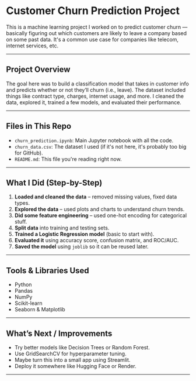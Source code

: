 # Customer Churn Prediction Project
This is a machine learning project I worked on to predict customer churn — basically figuring out which customers are likely to leave a company based on some past data. It's a common use case for companies like telecom, internet services, etc.

---

## Project Overview
The goal here was to build a classification model that takes in customer info and predicts whether or not they’ll churn (i.e., leave). The dataset included things like contract type, charges, internet usage, and more. I cleaned the data, explored it, trained a few models, and evaluated their performance.

---

## Files in This Repo
- `churn_prediction.ipynb`: Main Jupyter notebook with all the code.
- `churn_data.csv`: The dataset I used (if it's not here, it's probably too big for GitHub).
- `README.md`: This file you're reading right now.

---

## What I Did (Step-by-Step)
1. **Loaded and cleaned the data** – removed missing values, fixed data types.
2. **Explored the data** – used plots and charts to understand churn trends.
3. **Did some feature engineering** – used one-hot encoding for categorical stuff.
4. **Split data** into training and testing sets.
5. **Trained a Logistic Regression model** (basic to start with).
6. **Evaluated it** using accuracy score, confusion matrix, and ROC/AUC.
7. **Saved the model** using `joblib` so it can be reused later.

---

## Tools & Libraries Used
- Python
- Pandas
- NumPy
- Scikit-learn
- Seaborn & Matplotlib


---

## What’s Next / Improvements
- Try better models like Decision Trees or Random Forest.
- Use GridSearchCV for hyperparameter tuning.
- Maybe turn this into a small app using Streamlit.
- Deploy it somewhere like Hugging Face or Render.

---
